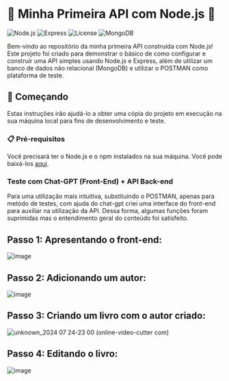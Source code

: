 # 🌟 Minha Primeira API com Node.js 🌟

![Node.js](https://img.shields.io/badge/Node.js-16.x-brightgreen)
![Express](https://img.shields.io/badge/Express-4.x-blue)
![License](https://img.shields.io/badge/License-MIT-yellow)
![MongoDB](https://img.shields.io/badge/MongoDB-4EA94B?style=for-the-badge&logo=mongodb&logoColor=white)

Bem-vindo ao repositório da minha primeira API construída com Node.js! Este projeto foi criado para demonstrar o básico de como configurar e construir uma API simples usando Node.js e Express, além de utilizar um banco de dados não relacional (MongoDB) e utilizar o POSTMAN como plataforma de teste.

## 🚀 Começando

Estas instruções irão ajudá-lo a obter uma cópia do projeto em execução na sua máquina local para fins de desenvolvimento e teste.

### 📋 Pré-requisitos

Você precisará ter o Node.js e o npm instalados na sua máquina. Você pode baixá-los [aqui](https://nodejs.org/).

### Teste com Chat-GPT (Front-End) + API Back-end

Para uma utilização mais intuitiva, substituindo o POSTMAN, apenas para metódo de testes, com ajuda do chat-gpt criei uma interface do front-end para auxiliar na utilização da API. Dessa forma, algumas funções foram suprimidas mas o entendimento geral do conteúdo foi satisfeito.

## Passo 1: Apresentando o front-end:

![image](https://github.com/user-attachments/assets/aed962bb-72ca-4691-bc1c-999eab632aca)

## Passo 2: Adicionando um autor:

![image](https://github.com/user-attachments/assets/87035706-7330-4f44-8111-c2e1eb001c9b)

## Passo 3: Criando um livro com o autor criado:

![unknown_2024 07 24-23 00 (online-video-cutter com)](https://github.com/user-attachments/assets/9463a7f0-f4d8-4b79-87b5-306d7548e44d)

## Passo 4: Editando o livro:

![image](https://github.com/user-attachments/assets/db69facc-766b-4142-971c-c1f1d9c2426b)


